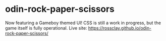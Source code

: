 # odin-rock-paper-scissors
Now featuring a Gameboy themed UI! CSS is still a work in progress, but the game itself is fully operational.
Live site: https://rossclay.github.io/odin-rock-paper-scissors/


